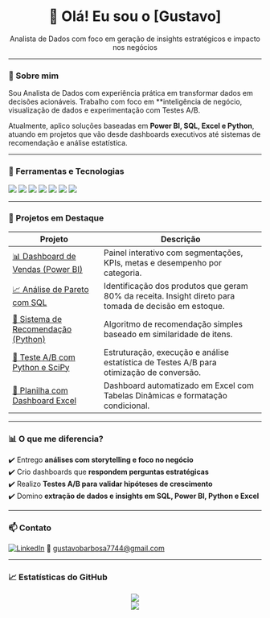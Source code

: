 <h1 align="center">👋 Olá! Eu sou o [Gustavo]</h1>
<p align="center">Analista de Dados com foco em geração de insights estratégicos e impacto nos negócios</p>

---

### 🚀 Sobre mim

Sou Analista de Dados com experiência prática em transformar dados em decisões acionáveis. Trabalho com foco em **inteligência de negócio, visualização de dados e experimentação com Testes A/B.

Atualmente, aplico soluções baseadas em **Power BI, SQL, Excel e Python**, atuando em projetos que vão desde dashboards executivos até sistemas de recomendação e análise estatística.

---

### 🧰 Ferramentas e Tecnologias

<p>
  <img src="https://img.shields.io/badge/Power BI-F2C811?style=for-the-badge&logo=powerbi&logoColor=black"/>
  <img src="https://img.shields.io/badge/SQL-4479A1?style=for-the-badge&logo=postgresql&logoColor=white"/>
  <img src="https://img.shields.io/badge/Excel-217346?style=for-the-badge&logo=microsoft-excel&logoColor=white"/>
  <img src="https://img.shields.io/badge/Python-306998?style=for-the-badge&logo=python&logoColor=white"/>
  <img src="https://img.shields.io/badge/Scikit--Learn-F7931E?style=for-the-badge&logo=scikit-learn&logoColor=white"/>
  <img src="https://img.shields.io/badge/Streamlit-FF4B4B?style=for-the-badge&logo=streamlit&logoColor=white"/>
  <img src="https://img.shields.io/badge/GitHub-181717?style=for-the-badge&logo=github&logoColor=white"/>
</p>

---

### 📌 Projetos em Destaque

| Projeto | Descrição |
|--------|------------|
| [📊 Dashboard de Vendas (Power BI)](https://github.com/seunome/dashboard-vendas) | Painel interativo com segmentações, KPIs, metas e desempenho por categoria. |
| [📈 Análise de Pareto com SQL](https://github.com/seunome/pareto-sql) | Identificação dos produtos que geram 80% da receita. Insight direto para tomada de decisão em estoque. |
| [🧠 Sistema de Recomendação (Python)](https://github.com/seunome/recomendador-produtos) | Algoritmo de recomendação simples baseado em similaridade de itens. |
| [🧪 Teste A/B com Python e SciPy](https://github.com/seunome/teste-ab-conversao) | Estruturação, execução e análise estatística de Testes A/B para otimização de conversão. |
| [📎 Planilha com Dashboard Excel](https://github.com/seunome/excel-dashboard) | Dashboard automatizado em Excel com Tabelas Dinâmicas e formatação condicional. |

---

### 📊 O que me diferencia?

✔️ Entrego **análises com storytelling e foco no negócio**  
✔️ Crio dashboards que **respondem perguntas estratégicas**  
✔️ Realizo **Testes A/B para validar hipóteses de crescimento**  
✔️ Domino **extração de dados e insights em SQL, Power BI, Python e Excel**

---

### 📫 Contato

[![LinkedIn](https://img.shields.io/badge/-LinkedIn-0A66C2?style=for-the-badge&logo=linkedin&logoColor=white)]([https://linkedin.com/in/seulinkedin](https://www.linkedin.com/in/gustavo-barbosa-868976236/))  
📧 gustavobarbosa7744@gmail.com

---

### 📈 Estatísticas do GitHub

<p align="center">
  <img src="https://github-readme-stats.vercel.app/api?username=seunome&show_icons=true&theme=dracula&hide_title=true" />
  <br />
  <img src="https://github-readme-stats.vercel.app/api/top-langs/?username=seunome&layout=compact&theme=dracula" />
</p>
